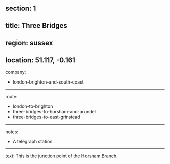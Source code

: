 section: 1
----
title: Three Bridges
----
region: sussex
----
location: 51.117, -0.161
----
company:
- london-brighton-and-south-coast
----
route:
- london-to-brighton
- three-bridges-to-horsham-and-arundel
- three-bridges-to-east-grinstead
----
notes:
- A telegraph station.
----
text: This is the junction point of the [Horsham Branch](/routes/three-bridges-to-horsham-and-arundel).
